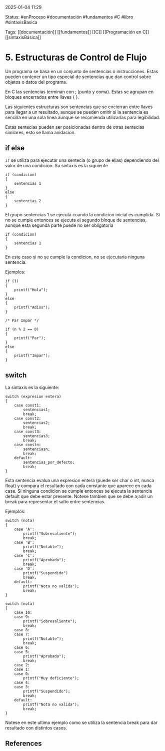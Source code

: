 
2025-01-04 11:29

Status: #enProceso #documentación #fundamentos #C #libro #sintaxisBasica

Tags: [[documentación]] [[fundamentos]] [[C]] [[Programación en C]] [[sintaxisBásica]]
# 5. Estructuras de Control de Flujo

Un programa se basa en un conjunto de sentencias o instrucciones. Estas pueden contener un tipo especial de sentencias que dan control sobre objetos o datos del programa.

En C las sentencias terminan con ; (punto y coma). Estas se agrupan en bloques encerrados entre llaves { }.

Las siguientes estructuras son sentencias que se encierran entre llaves para llegar a un resultado, aunque se pueden omitir si la sentencia es sencilla en una sola linea aunque se recomienda utilizarlas para legibilidad.

Estas sentecias pueden ser posicionadas dentro de otras sentecias similares, esto se llama anidacion.

## if else

```if``` se utiliza para ejecutar una sentecia (o grupo de ellas) dependiendo del valor de una condicion. Su sintaxis es la siguiente

```
if (condicion)
{
    sentencias 1
}
else
{
    sentencias 2
}
```

El grupo sentencias 1 se ejecuta cuando la condicion inicial es cumplida. Si no se cumple entonces se ejecuta el segundo bloque de sentencias, aunque esta segunda parte puede no ser obligatoria

```
if (condicion)
{
    sentencias 1
}
```

En este caso si no se cumple la condicion, no se ejecutaria ninguna sentencia.

Ejemplos:

```
if (1)
{
    printf("Hola");
}
else 
{
    printf("Adios");
}

/* Par Impar */

if (n % 2 == 0)
{
    printf("Par");
}
else
{
    printf("Impar");
}
```

## switch

La sintaxis es la siguiente:

```
switch (expresion entera)
{
	case const1:
		sentencias1;
		break;
	case const2:
		sentencias2;
		break;
	case const3:
		sentencias3;
		break;
	case constn:
		sentenciasn;
		break;
	default:
		sentencias_por_defecto;
		break;
}
```

Esta sentencia evalua una expresion entera (puede ser char o int, nunca float) y compara el resultado con cada constante que aparece en cada case. Si ninguna condicion se cumple entonces se ejecuta la sentencia default que debe estar presente. Notese tambien que se debe a;adir un break para representar el salto entre sentencias.

Ejemplos:

```
switch (nota)
{
    case 'A':
	    printf("Sobresaliente");
	    break;
	case 'B':
		printf("Notable");
		break;
	case 'C':
		printf("Aprobado");
		break;
	case 'D':
		printf("Suspendido")
		break;
	default:
		printf("Nota no valida");
		break;
}
```

```
switch (nota)
{
	case 10:
	case 9:
		printf("Sobresaliente");
		break;
	case 8:
	case 7:
		printf("Notable");
		break;
	case 6:
	case 5:
		printf("Aprobado");
		break;
	case 2:
	case 1:
	case 0:
		printf("Muy deficiente");
	case 4:
	case 3:
		printf("Suspendido");
		break;
	default:
		printf("Nota no valida");
		break;
}
```

Notese en este ultimo ejemplo como se utiliza la sentencia break para dar resultado con distintos casos.

## References
